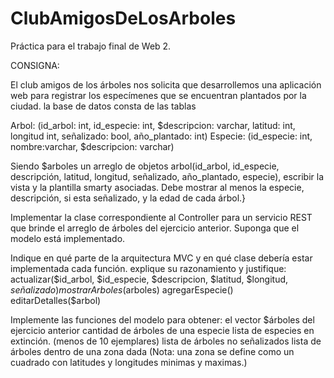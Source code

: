 # ClubAmigosDeLosArboles
Práctica para el trabajo final de Web 2.

CONSIGNA:

El club amigos de los árboles nos solicita que desarrollemos una aplicación web para registrar los especímenes que se encuentran plantados por la ciudad. la base de datos consta de las tablas

Arbol: (id_arbol: int, id_especie: int, $descripcion: varchar, latitud: int, longitud int, señalizado: bool, año_plantado: int)
Especie: (id_especie: int, nombre:varchar, $descripcion: varchar)

Siendo $arboles un arreglo de objetos arbol(id_arbol, id_especie, descripción, latitud, longitud, señalizado, año_plantado, especie), escribir la vista y la plantilla smarty asociadas. Debe mostrar al menos la especie, descripción, si esta señalizado, y la edad de cada árbol.}

Implementar la clase correspondiente al Controller para un servicio REST que brinde el arreglo de árboles del ejercicio anterior. Suponga que el modelo está implementado.

Indique en qué parte de la arquitectura MVC y en qué clase debería estar implementada cada función. explique su razonamiento y justifique:
actualizar($id_arbol, $id_especie, $descripcion, $latitud, $longitud, $señalizado)
mostrarArboles($arboles)
agregarEspecie()
editarDetalles($arbol)

Implemente las funciones del modelo para obtener:
el vector $árboles del ejercicio anterior
cantidad de árboles de una especie
lista de especies en extinción. (menos de 10 ejemplares)
lista de árboles no señalizados 
lista de árboles dentro de una zona dada
(Nota: una zona se define como un cuadrado con latitudes y longitudes minimas y maximas.) 


